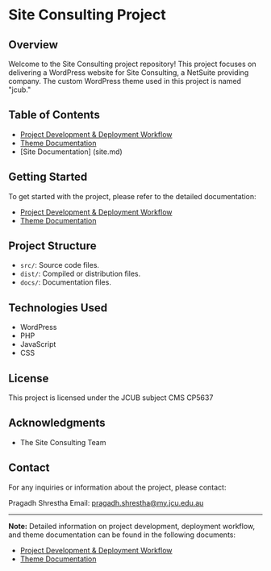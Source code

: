 # Site Consulting Project

## Overview

Welcome to the Site Consulting project repository! This project focuses on delivering a WordPress website for Site Consulting, a NetSuite providing company. The custom WordPress theme used in this project is named "jcub."

## Table of Contents

- [Project Development & Deployment Workflow](Deployment.md)
- [Theme Documentation](theme.md)
- [Site Documentation] (site.md)


## Getting Started

To get started with the project, please refer to the detailed documentation:

- [Project Development & Deployment Workflow](Deployment.md)
- [Theme Documentation](theme.md)

## Project Structure

- `src/`: Source code files.
- `dist/`: Compiled or distribution files.
- `docs/`: Documentation files.

## Technologies Used

- WordPress
- PHP
- JavaScript
- CSS



## License

This project is licensed under the JCUB subject CMS CP5637

## Acknowledgments

- The Site Consulting Team


## Contact

For any inquiries or information about the project, please contact:

Pragadh Shrestha
Email: pragadh.shrestha@my.jcu.edu.au

---

**Note:** Detailed information on project development, deployment workflow, and theme documentation can be found in the following documents:

- [Project Development & Deployment Workflow](Deployment.md)
- [Theme Documentation](theme.md)
